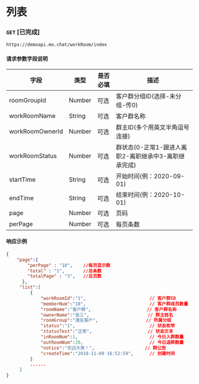 # 列表
### `GET`  [已完成]
```
https://demoapi.mo.chat/workRoom/index
```

#### 请求参数字段说明

| 字段  | 类型 | 是否必填 | 描述|
| ------------- | ------------- | ------------------ | ------------------ |
| roomGroupId  | Number  | 可选 | 客户群分组ID(选择-未分组-传0) |
| workRoomName  | String  | 可选 | 客户群名称 |
| workRoomOwnerId  | Number  | 可选 | 群主ID(多个用英文半角逗号连接) |
| workRoomStatus  | Number  | 可选 | 群状态(0-正常1-跟进人离职2-离职继承中3-离职继承完成) |
| startTime  | String  | 可选 | 开始时间(例：2020-09-01) |
| endTime  | String  | 可选 | 结束时间(例：2020-10-01) |
| page  | Number  | 可选 | 页码 |
| perPage  | Number  | 可选 | 每页条数 |


#### 响应示例

```json
{
    "page":{
        "perPage" : "10",    //每页显示数
        "total" : "1",       //总条数
        "totalPage" : "3",   //总页数
      },
     "list":[
         {
             "workRoomId":"1",                        // 客户群ID
             "memberNum":"10",                        // 客户群成员数量
             "roomName":"客户群",                     // 客户群名称
             "ownerName":"张三",                      // 群主姓名
             "roomGroup":"潜在客户",                  // 所属分组
             "status":"1",                            // 状态枚举
             "statusText":"正常",                     // 状态文本
             "inRoomNum":1,                           // 今日入群数量
             "outRoomNum":20,                         // 今日退群数量
             "notice":"欢迎大家！",                   // 群公告
             "createTime":"2018-11-09 16:52:59",      // 创建时间
         }
         ......
     ]
}
```